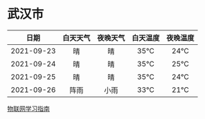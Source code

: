 # 武汉市
|日期|白天天气|夜晚天气|白天温度|夜晚温度|
|:--:|:--:|:--:|:--:|:--:|
|2021-09-23|晴|晴|35℃|24℃|
|2021-09-24|晴|晴|35℃|25℃|
|2021-09-25|晴|晴|35℃|24℃|
|2021-09-26|阵雨|小雨|33℃|21℃|
 
[物联网学习指南](http://doc.lziqi.top/IoT)
